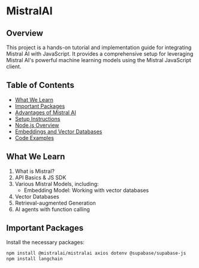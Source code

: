 # MistralAI

## Overview

This project is a hands-on tutorial and implementation guide for integrating Mistral AI with JavaScript. It provides a comprehensive setup for leveraging Mistral AI's powerful machine learning models using the Mistral JavaScript client.

## Table of Contents

- [What We Learn](#what-we-learn)
- [Important Packages](#important-packages)
- [Advantages of Mistral AI](#advantages-of-mistral-ai)
- [Setup Instructions](#setup-instructions)
- [Node.js Overview](#nodejs-overview)
- [Embeddings and Vector Databases](#embeddings-and-vector-databases)
- [Code Examples](#code-examples)

## What We Learn

1. What is Mistral?
2. API Basics & JS SDK
3. Various Mistral Models, including:
   - Embedding Model: Working with vector databases
4. Vector Databases
5. Retrieval-augmented Generation
6. AI agents with function calling

## Important Packages

Install the necessary packages:

```bash
npm install @mistralai/mistralai axios dotenv @supabase/supabase-js
npm install langchain
```
